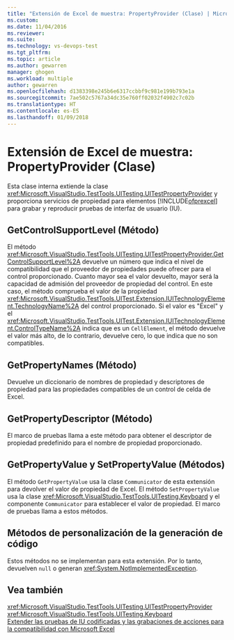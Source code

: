 ```yaml
---
title: "Extensión de Excel de muestra: PropertyProvider (Clase) | Microsoft Docs"
ms.custom: 
ms.date: 11/04/2016
ms.reviewer: 
ms.suite: 
ms.technology: vs-devops-test
ms.tgt_pltfrm: 
ms.topic: article
ms.author: gewarren
manager: ghogen
ms.workload: multiple
author: gewarren
ms.openlocfilehash: d1383398e245b6e6317ccbbf9c981e199b793e1a
ms.sourcegitcommit: 7ae502c5767a34dc35e760ff02032f4902c7c02b
ms.translationtype: HT
ms.contentlocale: es-ES
ms.lasthandoff: 01/09/2018
---
```

# <a name="sample-excel-extension-propertyprovider-class"></a>Extensión de Excel de muestra: PropertyProvider (Clase)
Esta clase interna extiende la clase <xref:Microsoft.VisualStudio.TestTools.UITesting.UITestPropertyProvider> y proporciona servicios de propiedad para elementos [!INCLUDE[ofprexcel](../test/includes/ofprexcel_md.md)] para grabar y reproducir pruebas de interfaz de usuario (IU).  
  
## <a name="getcontrolsupportlevel-method"></a>GetControlSupportLevel (Método)  
 El método <xref:Microsoft.VisualStudio.TestTools.UITesting.UITestPropertyProvider.GetControlSupportLevel%2A> devuelve un número que indica el nivel de compatibilidad que el proveedor de propiedades puede ofrecer para el control proporcionado. Cuanto mayor sea el valor devuelto, mayor será la capacidad de admisión del proveedor de propiedad del control. En este caso, el método comprueba el valor de la propiedad <xref:Microsoft.VisualStudio.TestTools.UITest.Extension.IUITechnologyElement.TechnologyName%2A> del control proporcionado. Si el valor es "Excel" y el <xref:Microsoft.VisualStudio.TestTools.UITest.Extension.IUITechnologyElement.ControlTypeName%2A> indica que es un `CellElement`, el método devuelve el valor más alto, de lo contrario, devuelve cero, lo que indica que no son compatibles.  
  
## <a name="getpropertynames-method"></a>GetPropertyNames (Método)  
 Devuelve un diccionario de nombres de propiedad y descriptores de propiedad para las propiedades compatibles de un control de celda de Excel.  
  
## <a name="getpropertydescriptor-method"></a>GetPropertyDescriptor (Método)  
 El marco de pruebas llama a este método para obtener el descriptor de propiedad predefinido para el nombre de propiedad proporcionado.  
  
## <a name="getpropertyvalue-and-setpropertyvalue-methods"></a>GetPropertyValue y SetPropertyValue (Métodos)  
 El método `GetPropertyValue` usa la clase `Communicator` de esta extensión para devolver el valor de propiedad de Excel. El método `SetPropertyValue` usa la clase <xref:Microsoft.VisualStudio.TestTools.UITesting.Keyboard> y el componente `Communicator` para establecer el valor de propiedad. El marco de pruebas llama a estos métodos.  
  
## <a name="code-generation-customization-methods"></a>Métodos de personalización de la generación de código  
 Estos métodos no se implementan para esta extensión. Por lo tanto, devuelven `null` o generan <xref:System.NotImplementedException>.  
  
## <a name="see-also"></a>Vea también  
 <xref:Microsoft.VisualStudio.TestTools.UITesting.UITestPropertyProvider>   
 <xref:Microsoft.VisualStudio.TestTools.UITesting.Keyboard>   
 [Extender las pruebas de IU codificadas y las grabaciones de acciones para la compatibilidad con Microsoft Excel](../test/extending-coded-ui-tests-and-action-recordings-to-support-microsoft-excel.md)
